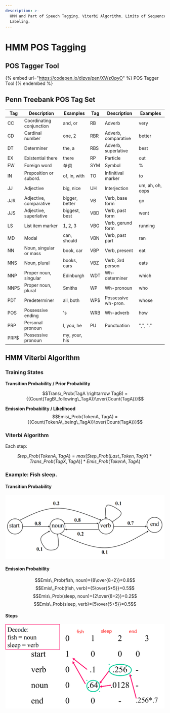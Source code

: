 ```yaml
---
description: >-
  HMM and Part of Speech Tagging. Viterbi Algorithm. Limits of Sequence
  Labeling.
---
```


# HMM POS Tagging

## POS Tagger Tool

{% embed url="https://codepen.io/dizys/pen/XWzOpyO" %} POS Tagger Tool
{% endembed %}

## Penn Treebank POS Tag Set

| Tag  | Description              | Examples       | Tag | Description         | Examples         |
| ---- | ------------------------ | -------------- | --- | ------------------- | ---------------- |
| CC   | Coordinating conjunction | and, or        | RB  | Adverb              | very             |
| CD   | Cardinal number          | one, 2         | RBR | Adverb, comparative | better           |
| DT   | Determiner               | the, a         | RBS | Adverb, superlative | best             |
| EX   | Existential there        | there          | RP  | Particle            | out              |
| FW   | Foreign word             | 单词           | SYM | Symbol              | %                |
| IN   | Preposition or subord.   | of, in, with   | TO  | Infinitival marker  | to               |
| JJ   | Adjective                | big, nice      | UH  | Interjection        | um, ah, oh, oops |
| JJR  | Adjective, comparative   | bigger, better | VB  | Verb, base form     | go               |
| JJS  | Adjective, superlative   | biggest, best  | VBD | Verb, past form     | went             |
| LS   | List item marker         | 1, 2, 3        | VBG | Verb, gerund form   | running          |
| MD   | Modal                    | can, should    | VBN | Verb, past part     | ran              |
| NN   | Noun, singular or mass   | book, car      | VBP | Verb, present       | eat              |
| NNS  | Noun, plural             | books, cars    | VBZ | Verb, 3rd person    | eats             |
| NNP  | Proper noun, singular    | Edinburgh      | WDT | Wh-determiner       | which            |
| NNPS | Proper noun, plural      | Smiths         | WP  | Wh-pronoun          | who              |
| PDT  | Predeterminer            | all, both      | WP$ | Possessive wh-pron. | whose            |
| POS  | Possessive ending        | 's             | WRB | Wh-adverb           | how              |
| PRP  | Personal pronoun         | I, you, he     | PU  | Punctuation         | ",", "."         |
| PRP$ | Possessive pronoun       | my, your, his  |

## HMM Viterbi Algorithm

### Training States

**Transition Probability / Prior Probability**

$$Trans\_Prob(TagA \rightarrow TagB) = {{Count(TagB\_following\_TagA)}\over{Count(TagA)}}$$

**Emission Probability / Likelihood**
$$Emis\_Prob(TokenA, TagA) = {{Count(TokenA\_being\_TagA)}\over{Count(TagA)}}$$

### Viterbi Algorithm

Each step:

$$Step\_Prob(TokenA, TagA) = max[Step\_Prob(Last\_Token, TagX) * Trans\_Prob(TagX, TagA)] * Emis\_Prob(TokenA, TagA)$$

### Example: Fish sleep.

#### Transition Probability

![Transition Probability for "Fish sleep."](.gitbook/assets/hmm-viterbi-example-trans-probs.png)

#### Emission Probability

$$Emis\_Prob(fish, noun)={8\over{8+2}}=0.8$$
$$Emis\_Prob(fish, verb)={5\over{5+5}}=0.5$$
$$Emis\_Prob(sleep, noun)={2\over{8+2}}=0.2$$
$$Emis\_Prob(sleep, verb)={5\over{5+5}}=0.5$$

#### Steps

![Steps result for "Fish sleep."](.gitbook/assets/hmm-viterbi-example-steps.png)
